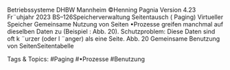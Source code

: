 Betriebssysteme DHBW Mannheim ©Henning Pagnia Version 4.23 Fr¨uhjahr 2023 BS–126Speicherverwaltung Seitentausch ( Paging) Virtueller Speicher
Gemeinsame Nutzung von Seiten
•Prozesse greifen manchmal auf dieselben Daten zu (Beispiel : Abb. 20).
Schutzproblem: Diese Daten sind oft k ¨urzer (oder l ¨anger) als eine Seite.
Abb. 20 Gemeinsame Benutzung von SeitenSeitentabelle

   Tags & Topics:
   #Paging
   #•Prozesse
   #Benutzung